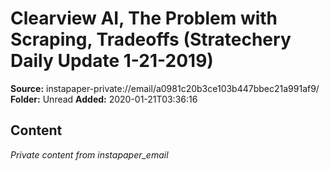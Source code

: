 # Clearview AI, The Problem with Scraping, Tradeoffs (Stratechery Daily Update 1-21-2019)

**Source:** instapaper-private://email/a0981c20b3ce103b447bbec21a991af9/
**Folder:** Unread
**Added:** 2020-01-21T03:36:16




## Content
*Private content from instapaper_email*
